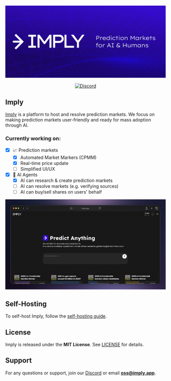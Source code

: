 <p align="center">
<img src="/public/banner.png">
</p>

<div align="center">
  <a href="https://discord.gg/XakeDSQSxc">
    <img src="https://dcbadge.limes.pink/api/server/XakeDSQSxc" alt="Discord">
  </a>
</div>

## Imply

[Imply](https://imply.app) is a platform to host and resolve prediction markets. We focus on making prediction markets user-friendly and ready for mass adoption through AI.

### Currently working on:

- [x] 📈 Prediction markets
  - [x] Automated Market Markers (CPMM)
  - [x] Real-time price update
  - [ ] Simplified UI/UX
- [x] 🤖 AI Agents
  - [x] AI can research & create prediction markets
  - [ ] AI can resolve markets (e.g. verifying sources)
  - [ ] AI can buy/sell shares on users' behalf

<p align="center">
  <img src="/public/screenshot.jpg" />
</p>

## Self-Hosting

To self-host Imply, follow the [self-hosting guide](/docs/SELFHOST.md).

## License

Imply is released under the **MIT License**. See [LICENSE](LICENSE) for details.

## Support

For any questions or support, join our [Discord](https://discord.gg/XakeDSQSxc) or email **oss@imply.app**.
